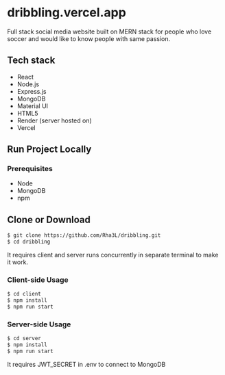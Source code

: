 # dribbling.vercel.app

Full stack social media website built on MERN stack for people who love soccer and would like to know people with same passion.

## Tech stack

- React
- Node.js
- Express.js
- MongoDB
- Material UI
- HTML5
- Render (server hosted on)
- Vercel

## Run Project Locally

### Prerequisites

- Node
- MongoDB
- npm

## Clone or Download

```bash
$ git clone https://github.com/Rha3L/dribbling.git
$ cd dribbling
```

It requires client and server runs concurrently in separate terminal to make it work.

### Client-side Usage

```bash
$ cd client
$ npm install
$ npm run start
```

### Server-side Usage

```bash
$ cd server
$ npm install
$ npm run start
```

It requires JWT_SECRET in .env to connect to MongoDB
